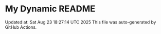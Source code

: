 # My Dynamic README
Updated at: Sat Aug 23 18:27:14 UTC 2025
This file was auto-generated by GitHub Actions.
